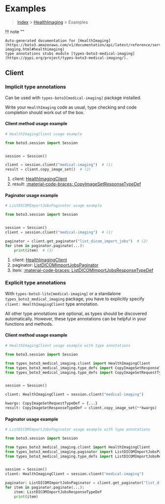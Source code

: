 # Examples

> [Index](../README.md) > [HealthImaging](./README.md) > Examples

!!! note ""

    Auto-generated documentation for [HealthImaging](https://boto3.amazonaws.com/v1/documentation/api/latest/reference/services/medical-imaging.html#healthimaging)
    type annotations stubs module [types-boto3-medical-imaging](https://pypi.org/project/types-boto3-medical-imaging/).

## Client

### Implicit type annotations

Can be used with `types-boto3[medical-imaging]` package installed.

Write your `HealthImaging` code as usual,
type checking and code completion should work out of the box.


#### Client method usage example

```python
# HealthImagingClient usage example

from boto3.session import Session


session = Session()

client = session.client("medical-imaging")  # (1)
result = client.copy_image_set()  # (2)
```

1. client: [HealthImagingClient](./client.md)
2. result: [:material-code-braces: CopyImageSetResponseTypeDef](./type_defs.md#copyimagesetresponsetypedef)



#### Paginator usage example

```python
# ListDICOMImportJobsPaginator usage example

from boto3.session import Session


session = Session()
client = session.client("medical-imaging")  # (1)

paginator = client.get_paginator("list_dicom_import_jobs")  # (2)
for item in paginator.paginate(...):
    print(item)  # (3)
```

1. client: [HealthImagingClient](./client.md)
2. paginator: [ListDICOMImportJobsPaginator](./paginators.md#listdicomimportjobspaginator)
3. item: [:material-code-braces: ListDICOMImportJobsResponseTypeDef](./type_defs.md#listdicomimportjobsresponsetypedef)




### Explicit type annotations

With `types-boto3-lite[medical-imaging]`
or a standalone `types_boto3_medical_imaging` package, you have to explicitly specify `client: HealthImagingClient` type annotation.

All other type annotations are optional, as types should be discovered automatically.
However, these type annotations can be helpful in your functions and methods.


#### Client method usage example

```python
# HealthImagingClient usage example with type annotations

from boto3.session import Session

from types_boto3_medical_imaging.client import HealthImagingClient
from types_boto3_medical_imaging.type_defs import CopyImageSetResponseTypeDef
from types_boto3_medical_imaging.type_defs import CopyImageSetRequestTypeDef


session = Session()

client: HealthImagingClient = session.client("medical-imaging")

kwargs: CopyImageSetRequestTypeDef = {...}
result: CopyImageSetResponseTypeDef = client.copy_image_set(**kwargs)
```



#### Paginator usage example

```python
# ListDICOMImportJobsPaginator usage example with type annotations

from boto3.session import Session

from types_boto3_medical_imaging.client import HealthImagingClient
from types_boto3_medical_imaging.paginator import ListDICOMImportJobsPaginator
from types_boto3_medical_imaging.type_defs import ListDICOMImportJobsResponseTypeDef


session = Session()
client: HealthImagingClient = session.client("medical-imaging")

paginator: ListDICOMImportJobsPaginator = client.get_paginator("list_dicom_import_jobs")
for item in paginator.paginate(...):
    item: ListDICOMImportJobsResponseTypeDef
    print(item)
```




